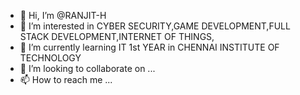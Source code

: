 - 👋 Hi, I’m @RANJIT-H
- 👀 I’m interested in CYBER SECURITY,GAME DEVELOPMENT,FULL STACK DEVELOPMENT,INTERNET OF THINGS,
- 🌱 I’m currently learning IT 1st YEAR in CHENNAI INSTITUTE OF TECHNOLOGY
- 💞️ I’m looking to collaborate on ...
- 📫 How to reach me ...

<!---
RANJIT-H/RANJIT-H is a ✨ special ✨ repository because its `README.md` (this file) appears on your GitHub profile.
You can click the Preview link to take a look at your changes.
--->
